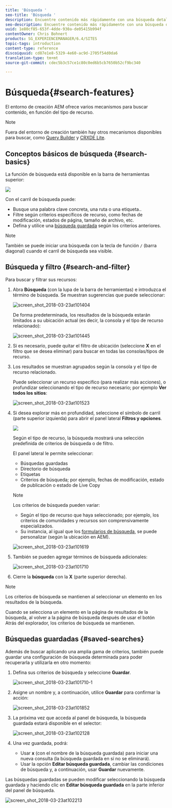 ```yaml
---
title: 'Búsqueda '
seo-title: 'Búsqueda '
description: Encuentre contenido más rápidamente con una búsqueda detallada
seo-description: Encuentre contenido más rápidamente con una búsqueda detallada
uuid: 1e80cf85-653f-4dde-930a-de05415b994f
contentOwner: Chris Bohnert
products: SG_EXPERIENCEMANAGER/6.4/SITES
topic-tags: introduction
content-type: reference
discoiquuid: cd87e1e8-5329-4e60-ac9d-2705f54d0da6
translation-type: tm+mt
source-git-commit: cdec5b3c57ce1c80c0ed6b5cb7650b52cf9bc340

---
```



# Búsqueda{#search-features}

El entorno de creación AEM ofrece varios mecanismos para buscar contenido, en función del tipo de recurso.

>[!NOTE]
>
>Fuera del entorno de creación también hay otros mecanismos disponibles para buscar, como [Query Builder](/help/sites-developing/querybuilder-api.md) y [CRXDE Lite](/help/sites-developing/developing-with-crxde-lite.md).

## Conceptos básicos de búsqueda {#search-basics}

La función de búsqueda está disponible en la barra de herramientas superior:

![](do-not-localize/chlimage_1-17.png)

Con el carril de búsqueda puede:

* Busque una palabra clave concreta, una ruta o una etiqueta..
* Filtre según criterios específicos de recurso, como fechas de modificación, estados de página, tamaño de archivo, etc.
* Defina y utilice una [búsqueda guardada](#saved-searches) según los criterios anteriores.

>[!NOTE]
>
>También se puede iniciar una búsqueda con la tecla de función `/` (barra diagonal) cuando el carril de búsqueda sea visible.

## Búsqueda y filtro {#search-and-filter}

Para buscar y filtrar sus recursos: 

1. Abra **Búsqueda** (con la lupa de la barra de herramientas) e introduzca el término de búsqueda. Se muestran sugerencias que puede seleccionar:

   ![screen_shot_2018-03-23at101404](assets/screen_shot_2018-03-23at101404.png)

   De forma predeterminada, los resultados de la búsqueda estarán limitados a su ubicación actual (es decir, la consola y el tipo de recurso relacionado): 

   ![screen_shot_2018-03-23at101445](assets/screen_shot_2018-03-23at101445.png)

1. Si es necesario, puede quitar el filtro de ubicación (seleccione **X** en el filtro que se desea eliminar) para buscar en todas las consolas/tipos de recurso.
1. Los resultados se muestran agrupados según la consola y el tipo de recurso relacionado.

   Puede seleccionar un recurso específico (para realizar más acciones), o profundizar seleccionando el tipo de recurso necesario; por ejemplo **Ver todos los sitios**: 

   ![screen_shot_2018-03-23at101523](assets/screen_shot_2018-03-23at101523.png)

1. Si desea explorar más en profundidad, seleccione el símbolo de carril (parte superior izquierda) para abrir el panel lateral **Filtros y opciones**.

   ![](do-not-localize/screen_shot_2018-03-23at101542.png)

   Según el tipo de recurso, la búsqueda mostrará una selección predefinida de criterios de búsqueda o de filtro.

   El panel lateral le permite seleccionar:

   * Búsquedas guardadas
   * Directorio de búsqueda
   * Etiquetas
   * Criterios de búsqueda; por ejemplo, fechas de modificación, estado de publicación o estado de Live Copy
   >[!NOTE]
   >
   >Los criterios de búsqueda pueden variar:
   >
   >* Según el tipo de recurso que haya seleccionado; por ejemplo, los criterios de comunidades y recursos son comprensivamente especializados.
   >* Su instancia, al igual que los [formularios de búsqueda](/help/sites-administering/search-forms.md), se puede personalizar (según la ubicación en AEM).


   ![screen_shot_2018-03-23at101619](assets/screen_shot_2018-03-23at101619.png)

1. También se pueden agregar términos de búsqueda adicionales:

   ![screen_shot_2018-03-23at101710](assets/screen_shot_2018-03-23at101710.png)

1. Cierre la **búsqueda** con la **X** (parte superior derecha).

>[!NOTE]
>
>Los criterios de búsqueda se mantienen al seleccionar un elemento en los resultados de la búsqueda.
>
>Cuando se selecciona un elemento en la página de resultados de la búsqueda, al volver a la página de búsqueda después de usar el botón Atrás del explorador, los criterios de búsqueda se mantienen. 

## Búsquedas guardadas {#saved-searches}

Además de buscar aplicando una amplia gama de criterios, también puede guardar una configuración de búsqueda determinada para poder recuperarla y utilizarla en otro momento:

1. Defina sus criterios de búsqueda y seleccione **Guardar**.

   ![screen_shot_2018-03-23at101710-1](assets/screen_shot_2018-03-23at101710-1.png)

1. Asigne un nombre y, a continuación, utilice **Guardar** para confirmar la acción:

   ![screen_shot_2018-03-23at101852](assets/screen_shot_2018-03-23at101852.png)

1. La próxima vez que acceda al panel de búsqueda, la búsqueda guardada estará disponible en el selector:

   ![screen_shot_2018-03-23at102128](assets/screen_shot_2018-03-23at102128.png)

1. Una vez guardada, podrá:

   * Usar **x** (con el nombre de la búsqueda guardada) para iniciar una nueva consulta (la búsqueda guardada en sí no se eliminará).
   * Usar la opción **Editar búsqueda guardada**, cambiar las condiciones de búsqueda y, a continuación, usar **Guardar** nuevamente.

Las búsquedas guardadas se pueden modificar seleccionando la búsqueda guardada y haciendo clic en **Editar búsqueda guardada** en la parte inferior del panel de búsqueda.

![screen_shot_2018-03-23at102213](assets/screen_shot_2018-03-23at102213.png)

